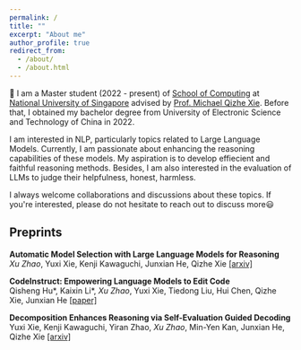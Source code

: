 ```yaml
---
permalink: /
title: ""
excerpt: "About me"
author_profile: true
redirect_from: 
  - /about/
  - /about.html
---
```



👋 I am a Master student (2022 - present) of [School of Computing](https://www.comp.nus.edu.sg) at [National University of Singapore](https://nus.edu.sg) advised by [Prof. Michael Qizhe Xie](https://www.michaelxie.com). Before that, I obtained my bachelor degree from University of Electronic Science and Technology of China in 2022.

I am interested in NLP, particularly topics related to Large Language Models. Currently, I am passionate about enhancing the reasoning capabilities of these models. My aspiration is to develop effiecient and faithful reasoning methods. Besides, I am also interested in the evaluation of LLMs to judge their helpfulness, honest, harmless. 

I always welcome collaborations and discussions about these topics. If you're interested, please do not hesitate to reach out to discuss more😃

## Preprints
**Automatic Model Selection with Large Language Models for Reasoning**\
*Xu Zhao*, Yuxi Xie, Kenji Kawaguchi, Junxian He, Qizhe Xie
[[arxiv]](https://arxiv.org/pdf/2305.14333.pdf)

**CodeInstruct: Empowering Language Models to Edit Code**\
Qisheng Hu\*, Kaixin Li\*, *Xu Zhao*, Yuxi Xie, Tiedong Liu, Hui Chen, Qizhe Xie, Junxian He
[[paper]](https://github.com/qishenghu/CodeInstruct/blob/main/CodeInstruct.pdf)

**Decomposition Enhances Reasoning via Self-Evaluation Guided Decoding**\
Yuxi Xie, Kenji Kawaguchi, Yiran Zhao, *Xu Zhao*, Min-Yen Kan, Junxian He, Qizhe Xie
[[arxiv]](https://arxiv.org/pdf/2305.00633.pdf)

